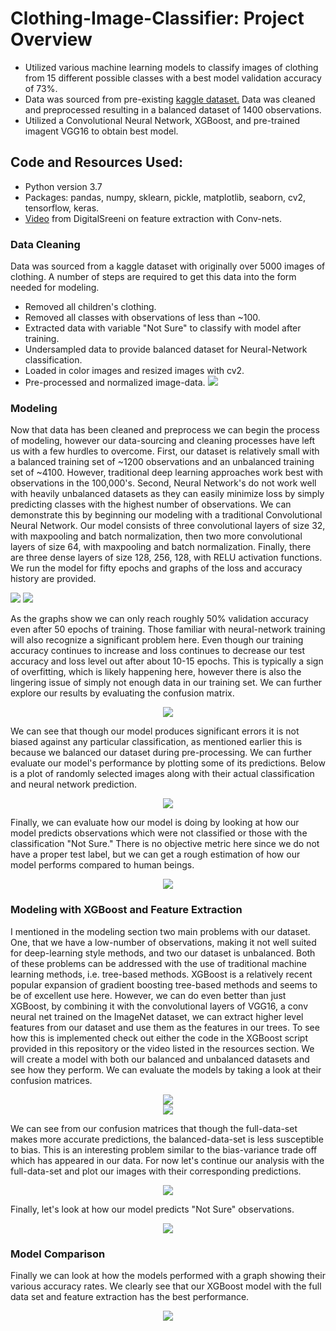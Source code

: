 # Clothing-Image-Classifier: Project Overview
- Utilized various machine learning models to classify images of clothing from 15 different possible classes with a best model validation accuracy of 73%. 
- Data was sourced from pre-existing [kaggle dataset.](https://www.kaggle.com/agrigorev/clothing-dataset-full) Data was cleaned and preprocessed resulting in a balanced dataset of 1400 observations. 
- Utilized a Convolutional Neural Network, XGBoost, and pre-trained imagent VGG16 to obtain best model. 

## Code and Resources Used:
- Python version 3.7
- Packages: pandas, numpy, sklearn, pickle, matplotlib, seaborn, cv2, tensorflow, keras.
- [Video](https://www.youtube.com/watch?v=9GzfUzJeyi0&) from DigitalSreeni on feature extraction with Conv-nets.

### Data Cleaning 
Data was sourced from a kaggle dataset with originally over 5000 images of clothing. A number of steps are required to get this data into the form needed for modeling.
- Removed all children's clothing. 
- Removed all classes with observations of less than ~100.
- Extracted data with variable "Not Sure" to classify with model after training. 
- Undersampled data to provide balanced dataset for Neural-Network classification.
- Loaded in color images and resized images with cv2.
- Pre-processed and normalized image-data.
![](https://github.com/AdamSabol89/Clothing-Image-Classifier/blob/main/figures/data_comparison.png)

### Modeling 
Now that data has been cleaned and preprocess we can begin the process of modeling, however our data-sourcing and cleaning processes have left us with a few hurdles to overcome. First, our dataset is relatively small with a balanced training set of ~1200 observations and an unbalanced training set of ~4100. However, traditional deep learning approaches work best with observations in the 100,000's. Second, Neural Network's do not work well with heavily unbalanced datasets as they can easily minimize loss by simply predicting classes with the highest number of observations. We can demonstrate this by beginning our modeling with a traditional Convolutional Neural Network. Our model consists of three convolutional layers of size 32, with maxpooling and batch normalization, then two more convolutional layers of size 64, with maxpooling and batch normalization. Finally, there are three dense layers of size 128, 256, 128, with RELU activation functions. We run the model for fifty epochs and graphs of the loss and accuracy history are provided.

![](https://github.com/AdamSabol89/Clothing-Image-Classifier/blob/main/figures/Figure_4.png) ![](https://github.com/AdamSabol89/Clothing-Image-Classifier/blob/main/figures/Figure_5.png)

As the graphs show we can only reach roughly 50% validation accuracy even after 50 epochs of training. Those familiar with neural-network training will also recognize a significant problem here. Even though our training accuracy continues to increase and loss continues to decrease our test accuracy and loss level out after about 10-15 epochs. This is typically a sign of overfitting, which is likely happening here, however there is also the lingering issue of simply not enough data in our training set. We can further explore our results by evaluating the confusion matrix. 

<div style="text-align:center"><img src="https://github.com/AdamSabol89/Clothing-Image-Classifier/blob/main/figures/Conv_Net_CM.png" /></div>

We can see that though our model produces significant errors it is not biased against any particular classification, as mentioned earlier this is because we balanced our dataset during pre-processing. We can further evaluate our model's performance by plotting some of its predictions. Below is a plot of randomly selected images along with their actual classification and neural network prediction.

<div style="text-align:center"><img src="https://github.com/AdamSabol89/Clothing-Image-Classifier/blob/main/figures/Conv_net_Preds.png" /></div>

Finally, we can evaluate how our model is doing by looking at how our model predicts observations which were not classified or those with the classification "Not Sure." There is no objective metric here since we do not have a proper test label, but we can get a rough estimation of how our model performs compared to human beings. 

<div style="text-align:center"><img src="https://github.com/AdamSabol89/Clothing-Image-Classifier/blob/main/figures/Conv_Net_ns_preds.png" /></div>

### Modeling with XGBoost and Feature Extraction
I mentioned in the modeling section two main problems with our dataset. One, that we have a low-number of observations, making it not well suited for deep-learning style methods, and two our dataset is unbalanced. Both of these problems can be addressed with the use of traditional machine learning methods, i.e. tree-based methods. XGBoost is a relatively recent popular expansion of gradient boosting tree-based methods and seems to be of excellent use here. However, we can do even better than just XGBoost, by combining it with the convolutional layers of VGG16, a conv neural net trained on the ImageNet dataset, we can extract higher level features from our dataset and use them as the features in our trees. To see how this is implemented check out either the code in the XGBoost script provided in this repository or the video listed in the resources section. We will create a model with both our balanced and unbalanced datasets and see how they perform. We can evaluate the models by taking a look at their confusion matrices.

<div style="text-align:center"><img src="https://github.com/AdamSabol89/Clothing-Image-Classifier/blob/main/figures/XGBoost_CM_Balanced.png" /></div>
<div style="text-align:center"><img src="https://github.com/AdamSabol89/Clothing-Image-Classifier/blob/main/figures/XGBoost_CM_full.png" /></div>

We can see from our confusion matrices that though the full-data-set makes more accurate predictions, the balanced-data-set is less susceptible to bias. This is an interesting problem similar to the bias-variance trade off which has appeared in our data. For now let's continue our analysis with the full-data-set and plot our images with their corresponding predictions. 

<div style="text-align:center"><img src="https://github.com/AdamSabol89/Clothing-Image-Classifier/blob/main/figures/xgboost_predictions.png" /></div>

Finally, let's look at how our model predicts "Not Sure" observations. 

<div style="text-align:center"><img src="https://github.com/AdamSabol89/Clothing-Image-Classifier/blob/main/figures/xgboost_ns_predictions.png" /></div>

### Model Comparison 
Finally we can look at how the models performed with a graph showing their various accuracy rates. We clearly see that our XGBoost model with the full data set and feature extraction has the best performance. 

<div style="text-align:center"><img src="https://github.com/AdamSabol89/Clothing-Image-Classifier/blob/main/figures/Figure_12.png" /></div>
